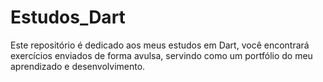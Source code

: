 ﻿# Estudos_Dart
Este repositório é dedicado aos meus estudos em Dart, você encontrará exercícios enviados de forma avulsa, servindo como um portfólio do meu aprendizado e desenvolvimento.
